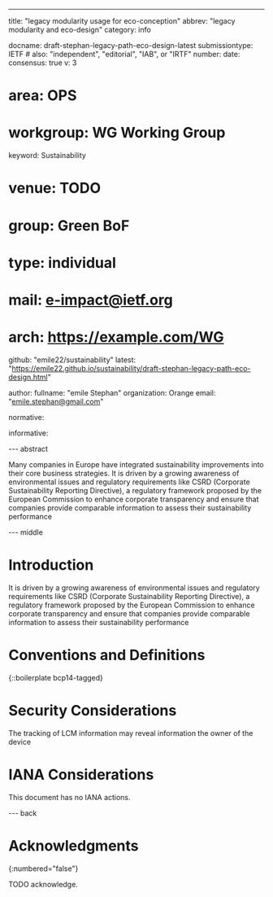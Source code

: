 ---
title: "legacy modularity usage for eco-conception"
abbrev: "legacy modularity and eco-design"
category: info

docname: draft-stephan-legacy-path-eco-design-latest
submissiontype: IETF  # also: "independent", "editorial", "IAB", or "IRTF"
number:
date:
consensus: true
v: 3
# area: OPS
# workgroup: WG Working Group
keyword:
    Sustainability

#  venue: TODO
#  group: Green BoF
#  type: individual
#  mail: e-impact@ietf.org
#  arch: https://example.com/WG
  github: "emile22/sustainability"
  latest: "https://emile22.github.io/sustainability/draft-stephan-legacy-path-eco-design.html"

author:
    fullname: "emile Stephan"
    organization: Orange
    email: "emile.stephan@gmail.com"

normative:

informative:


--- abstract

Many companies in Europe have integrated sustainability improvements into their core business strategies. It is driven by a growing awareness of environmental issues and regulatory requirements like CSRD (Corporate Sustainability Reporting Directive), a regulatory framework proposed by the European Commission to enhance corporate transparency and ensure that companies provide comparable information to assess their sustainability performance

--- middle

# Introduction

It is driven by a growing awareness of environmental issues and regulatory requirements like CSRD (Corporate Sustainability Reporting Directive), a regulatory framework proposed by the European Commission to enhance corporate transparency and ensure that companies provide comparable information to assess their sustainability performance


# Conventions and Definitions

{::boilerplate bcp14-tagged}


# Security Considerations

The tracking of LCM information may reveal information the owner of the device


# IANA Considerations

This document has no IANA actions.


--- back

# Acknowledgments
{:numbered="false"}

TODO acknowledge.
